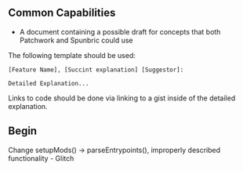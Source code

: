 ## Common Capabilities

- A document containing a possible draft for concepts that both Patchwork and Spunbric could use

The following template should be used:

```
[Feature Name], [Succint explanation] [Suggestor]:

Detailed Explanation...
```

Links to code should be done via linking to a gist inside of the detailed explanation.

## Begin

Change setupMods() -> parseEntrypoints(), improperly described functionality - Glitch
